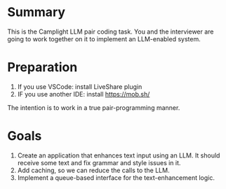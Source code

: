 # Summary

This is the Camplight LLM pair coding task. You and the interviewer are going to work together on it to implement an LLM-enabled system.

# Preparation

1. If you use VSCode: install LiveShare plugin
2. IF you use another IDE: install https://mob.sh/

The intention is to work in a true pair-programming manner.

# Goals

1. Create an application that enhances text input using an LLM. It should receive some text and fix grammar and style issues in it.
2. Add caching, so we can reduce the calls to the LLM.
3. Implement a queue-based interface for the text-enhancement logic.